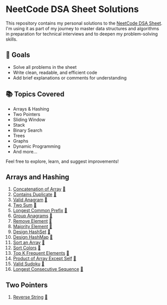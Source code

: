# NeetCode DSA Sheet Solutions

This repository contains my personal solutions to the [NeetCode DSA Sheet](https://neetcode.io/). I'm using it as part of my journey to master data structures and algorithms in preparation for technical interviews and to deepen my problem-solving skills.

## 🚀 Goals
- Solve all problems in the sheet
- Write clean, readable, and efficient code
- Add brief explanations or comments for understanding

## 📚 Topics Covered
- Arrays & Hashing
- Two Pointers
- Sliding Window
- Stack
- Binary Search
- Trees
- Graphs
- Dynamic Programming
- And more...

Feel free to explore, learn, and suggest improvements!


## Arrays and Hashing
1. [Concatenation of Array](https://leetcode.com/problems/concatenation-of-array/description/)  [📄](/Arrays%20and%20Hashing/ConcatenationOfArray.java)
2. [Contains Duplicate](https://leetcode.com/problems/contains-duplicate/description/)  [📄](/Arrays%20and%20Hashing/ContainsDuplicate.java)
3. [Valid Anagram](https://leetcode.com/problems/valid-anagram/description/)  [📄](/Arrays%20and%20Hashing/ValidAnagram.java)
4. [Two Sum](https://leetcode.com/problems/two-sum/description/)  [📄](/Arrays%20and%20Hashing/TwoSum.java)
5. [Longest Common Prefix](https://leetcode.com/problems/longest-common-prefix/description/)  [📄](/Arrays%20and%20Hashing/LongestCommonPrefix.java)
6. [Group Anagrams](https://leetcode.com/problems/group-anagrams/description/)  [📄](/Arrays%20and%20Hashing/GroupAnagrams.java)
7. [Remove Element](https://leetcode.com/problems/remove-element/description/)  [📄](/Arrays%20and%20Hashing/RemoveElement.java)
8. [Majority Element](https://leetcode.com/problems/majority-element/description/)  [📄](/Arrays%20and%20Hashing/MajorityElement.java)
9. [Design HashSet](https://leetcode.com/problems/design-hashset/description/)  [📄](/Arrays%20and%20Hashing/DesignHashSet.java)
10. [Design HashMap](https://leetcode.com/problems/design-hashmap/description/)  [📄](/Arrays%20and%20Hashing/DesignHashMap.java)
11. [Sort an Array](https://leetcode.com/problems/sort-an-array/description/)  [📄](/Arrays%20and%20Hashing/SortAnArray.java)
12. [Sort Colors](https://leetcode.com/problems/sort-colors/description/)  [📄](/Arrays%20and%20Hashing/SortColors.java)
13. [Top K Frequent Elements](https://leetcode.com/problems/top-k-frequent-elements/description/) [📄](/Arrays%20and%20Hashing/TopKFrequentElements.java) 
14. [Product of Array Except Self](https://leetcode.com/problems/product-of-array-except-self/description/) [📄](/Arrays%20and%20Hashing/ProductOfArrayExceptSelf.java)
15. [Valid Sudoku](https://leetcode.com/problems/valid-sudoku/description/) [📄](/Arrays%20and%20Hashing/ValidSudoku.java)
16. [Longest Consecutive Sequence](https://leetcode.com/problems/longest-consecutive-sequence/description/) [📄](/Arrays%20and%20Hashing/LongestConsecutiveSequence.java)

## Two Pointers
1. [Reverse String](https://leetcode.com/problems/reverse-string/description/) [📄](/Arrays%20and%20Hashing/ReverseString.java)